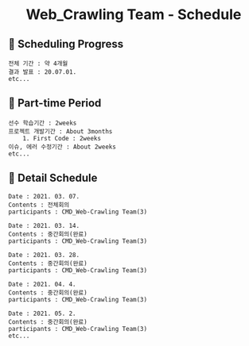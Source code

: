 <h1 align='center'>Web_Crawling Team - Schedule</h1>

## 🎉 Scheduling Progress
    전체 기간 : 약 4개월
    결과 발표 : 20.07.01.
    etc...
    
## 🎉 Part-time Period
    선수 학습기간 : 2weeks
    프로젝트 개발기간 : About 3months
        1. First Code : 2weeks
    이슈, 에러 수정기간 : About 2weeks
    etc...

## 🎉 Detail Schedule
    Date : 2021. 03. 07.
    Contents : 전체회의
    participants : CMD_Web-Crawling Team(3)

    Date : 2021. 03. 14.
    Contents : 중간회의(완료)
    participants : CMD_Web-Crawling Team(3)

    Date : 2021. 03. 28.
    Contents : 중간회의(완료)
    participants : CMD_Web-Crawling Team(3)
    
    Date : 2021. 04. 4.
    Contents : 중간회의(완료)
    participants : CMD_Web-Crawling Team(3)
    
    Date : 2021. 05. 2.
    Contents : 중간회의(완료)
    participants : CMD_Web-Crawling Team(3)
    etc...
